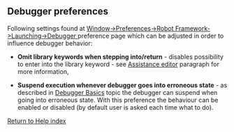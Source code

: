 ## Debugger preferences

Following settings found at [ Window->Preferences->Robot
Framework->Launching->Debugger
](javascript:executeCommand\('org.eclipse.ui.window.preferences\(preferencePageId=org.robotframework.ide.eclipse.main.plugin.preferences.launch.debugger\)'\))
preference page which can be adjusted in order to influence debugger behavior:

  * **Omit library keywords when stepping into/return** \- disables possibility to enter into the library keyword - see [Assistance editor](hitting_a_breakpoint.html#assist_editor) paragraph for more information, 

  * **Suspend execution whenever debugger goes into erroneous state** \- as described in [ Debugger Basics](../debug.md) topic the debugger can suspend when going into erroneous state. With this preference the behaviour can be enabled or disabled (by default user is asked each time what to do). 

[Return to Help index](http://nokia.github.io/RED/help/)
